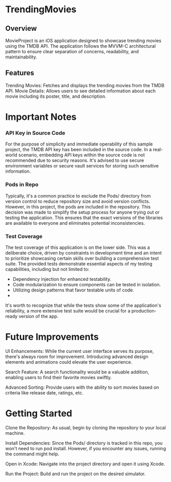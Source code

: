 # TrendingMovies

## Overview
MovieProject is an iOS application designed to showcase trending movies using the TMDB API. The application follows the MVVM-C architectural pattern to ensure clear separation of concerns, readability, and maintainability.

## Features
Trending Movies: Fetches and displays the trending movies from the TMDB API.
Movie Details: Allows users to see detailed information about each movie including its poster, title, and description.

# Important Notes
### API Key in Source Code
For the purpose of simplicity and immediate operability of this sample project, the TMDB API key has been included in the source code. In a real-world scenario, embedding API keys within the source code is not recommended due to security reasons. It's advised to use secure environment variables or secure vault services for storing such sensitive information.

### Pods in Repo
Typically, it's a common practice to exclude the Pods/ directory from version control to reduce repository size and avoid version conflicts. However, in this project, the pods are included in the repository. This decision was made to simplify the setup process for anyone trying out or testing the application. This ensures that the exact versions of the libraries are available to everyone and eliminates potential inconsistencies.

### Test Coverage
The test coverage of this application is on the lower side. This was a deliberate choice, driven by constraints in development time and an intent to prioritize showcasing certain skills over building a comprehensive test suite. The provided tests demonstrate essential aspects of my testing capabilities, including but not limited to:

- Dependency injection for enhanced testability.
- Code modularization to ensure components can be tested in isolation.
- Utilizing design patterns that favor testable units of code.
- 
It's worth to recognize that while the tests show some of the application's reliability, a more extensive test suite would be crucial for a production-ready version of the app.

# Future Improvements
UI Enhancements: While the current user interface serves its purpose, there's always room for improvement. Introducing advanced design elements and animations could elevate the user experience.

Search Feature: A search functionality would be a valuable addition, enabling users to find their favorite movies swiftly.

Advanced Sorting: Provide users with the ability to sort movies based on criteria like release date, ratings, etc.

# Getting Started
Clone the Repository: As usual, begin by cloning the repository to your local machine.

Install Dependencies: Since the Pods/ directory is tracked in this repo, you won't need to run pod install. However, if you encounter any issues, running the command might help.

Open in Xcode: Navigate into the project directory and open it using Xcode.

Run the Project: Build and run the project on the desired simulator.

